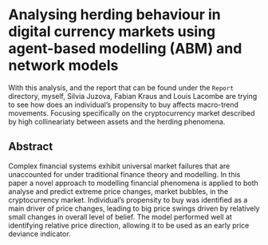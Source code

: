 # Analysing herding behaviour in digital currency markets using agent-based modelling (ABM) and network models

With this analysis, and the report that can be found under the ```Report``` directory, myself, Silvia Juzova, Fabian Kraus and Louis Lacombe are trying to see how does an individual’s 
propensity to buy affects macro-trend movements. Focusing specifically on the cryptocurrency market described by high collineariaty between assets and the herding phenomena.

## Abstract

Complex financial systems exhibit universal market failures that are unaccounted for
under traditional finance theory and modelling. In this paper a novel approach to modelling
financial phenomena is applied to both analyse and predict extreme price changes, market bubbles,
in the cryptocurrency market. Individual’s propensity to buy was identified as a main driver of
price changes, leading to big price swings driven by relatively small changes in overall level of
belief. The model performed well at identifying relative price direction, allowing it to be used as
an early price deviance indicator.
